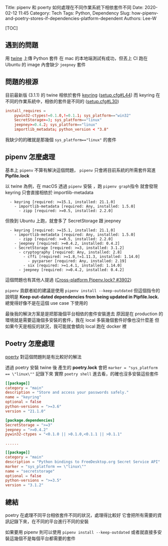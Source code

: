 Title: pipenv 和 poerty 如何處理在不同作業系統下相依套件不同
Date: 2020-02-12 11:45
Category: Tech
Tags: Python, Dependency
Slug: how-pipenv-and-poetry-stores-if-dependencies-platform-dependent
Authors: Lee-W

[TOC]

## 遇到的問題
用 [twine](https://twine.readthedocs.io/en/latest/) 上傳 Python 套件
在 mac 的本地端測試有成功，但丟上 CI 跑在 Ubuntu 的 image 內會缺少 `jeepney` 套件

## 問題的根源
目前最新版 (3.1.1) 的 twine 相依於套件 [keyring](https://github.com/jaraco/keyring) ([setup.cfg#L44](https://github.com/pypa/twine/blob/3.1.1/setup.cfg#L44))
而 keyring 在不同的作業系統中，相依的套件是不同的 ([setup.cfg#L30](https://github.com/jaraco/keyring/blob/master/setup.cfg#L30))

```toml
install_requires =
	pywin32-ctypes!=0.1.0,!=0.1.1; sys_platform=="win32"
	SecretStorage>=3; sys_platform=="linux"
	jeepney>=0.4.2; sys_platform=="linux"
	importlib_metadata; python_version < "3.8"
```

我缺少的的確就是那幾個 `sys_platform=="linux"` 的套件

## pipenv 怎麼處理
基本上 `pipenv` 不算有解決這個問題， `pipenv` 只會將目前系統的所需套件寫進 **Pipfile.lock**

以 twine 為例，在 macOS 透過 `pipenv` 安裝 ，跑 `pipenv graph`指令
就會發現 keyring 只會直接相依於 importlib-metadata

```text
  - keyring [required: >=15.1, installed: 21.1.0]
    - importlib-metadata [required: Any, installed: 1.5.0]
      - zipp [required: >=0.5, installed: 2.2.0]
```

但換到 Ubuntu 上跑，就會多了 SecretStorage 跟 jeepney

```text
  - keyring [required: >=15.1, installed: 21.1.0]
    - importlib-metadata [required: Any, installed: 1.5.0]
      - zipp [required: >=0.5, installed: 2.2.0]
    - jeepney [required: >=0.4.2, installed: 0.4.2]
    - SecretStorage [required: >=3, installed: 3.1.2]
      - cryptography [required: Any, installed: 2.8]
        - cffi [required: >=1.8,!=1.11.3, installed: 1.14.0]
          - pycparser [required: Any, installed: 2.19]
        - six [required: >=1.4.1, installed: 1.14.0]
      - jeepney [required: >=0.4.2, installed: 0.4.2]
```

這個問題也有其他人提過 ([Cross-platform Pipenv.lock? #3902](https://github.com/pypa/pipenv/issues/3902))

`pipenv` 貢獻者給的建議是使用 `pipenv install --keep-outdated`
但這個指令的說明是 **Keep out-dated dependencies from being updated in Pipfile.lock.**
總覺得好像不是在這個 use case 下使用的

最後我的解決方案是是把那幾個平台相依的套件安裝進去
原因是在 production 的環境就是需要這幾個多安裝的套件，我在 local 多裝幾個套件好像也沒什麼差
但如果今天是相反的狀況，我可能就會傾向 local 跑在 docker 裡

## Poetry 怎麼處理
[poerty](https://python-poetry.org/) 對這個問題則是有比較好的解法

透過 poetry 安裝 twine 後
產生的 **poetry.lock** 會把 `marker = "sys_platform == \"linux\""` 記錄下來
實際 `poetry shell` 進去看，的確也沒多安裝這些套件

```toml
[[package]]
category = "main"
description = "Store and access your passwords safely."
name = "keyring"
optional = false
python-versions = ">=3.6"
version = "21.1.0"

[package.dependencies]
SecretStorage = ">=3"
jeepney = ">=0.4.2"
pywin32-ctypes = "<0.1.0 || >0.1.0,<0.1.1 || >0.1.1"

......

[[package]]
category = "main"
description = "Python bindings to FreeDesktop.org Secret Service API"
marker = "sys_platform == \"linux\""
name = "secretstorage"
optional = false
python-versions = ">=3.5"
version = "3.1.2"
```

## 總結
poetry 在處理不同平台相依套件不同的狀況，處理得比較好
它會把所有需要的資訊記錄下來，在不同的平台進行不同的安裝

如果要用 pipenv 則可以使用 `pipenv install --keep-outdated`
或者就直接多安裝這幾個不是每個平台都需要的套件
